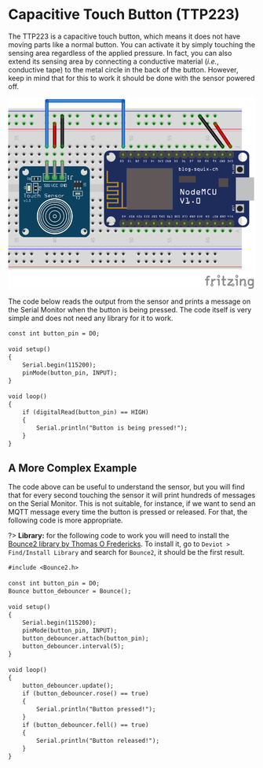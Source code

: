# Capacitive Touch Button (TTP223)

The TTP223 is a capacitive touch button, which means it does not have moving parts like a normal button. You can activate it by simply touching the sensing area regardless of the applied pressure. In fact, you can also extend its sensing area by connecting a conductive material (*i.e.*, conductive tape) to the metal circle in the back of the button. However, keep in mind that for this to work it should be done with the sensor powered off.

![TTP223 Circuit](_images/sensor-capacitive-touch-button-ttp223.png)

The code below reads the output from the sensor and prints a message on the Serial Monitor when the button is being pressed. The code itself is very simple and does not need any library for it to work.

```arduino
const int button_pin = D0;

void setup()
{
    Serial.begin(115200);
    pinMode(button_pin, INPUT);
}

void loop()
{
    if (digitalRead(button_pin) == HIGH)
    {
        Serial.println("Button is being pressed!");
    }
}
```

## A More Complex Example

The code above can be useful to understand the sensor, but you will find that for every second touching the sensor it will print hundreds of messages on the Serial Monitor. This is not suitable, for instance, if we want to send an MQTT message every time the button is pressed or released. For that, the following code is more appropriate.

?> **Library:** for the following code to work you will need to install the [Bounce2 library by Thomas O Fredericks](https://github.com/thomasfredericks/Bounce2). To install it, go to `Deviot > Find/Install Library` and search for `Bounce2`, it should be the first result.

```arduino
#include <Bounce2.h>

const int button_pin = D0;
Bounce button_debouncer = Bounce(); 

void setup()
{
    Serial.begin(115200);
    pinMode(button_pin, INPUT);
    button_debouncer.attach(button_pin);
    button_debouncer.interval(5);
}

void loop()
{
    button_debouncer.update();
    if (button_debouncer.rose() == true)
    {
        Serial.println("Button pressed!");
    }
    if (button_debouncer.fell() == true)
    {
        Serial.println("Button released!");
    }
}
```